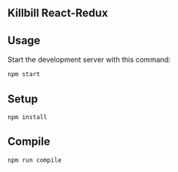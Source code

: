 Killbill React-Redux
---

Usage
---
Start the development server with this command:
```
npm start
```

Setup
---
```
npm install
```

Compile
---
```
npm run compile
```

